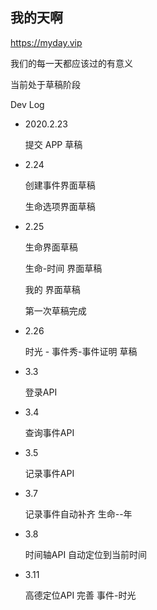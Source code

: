 我的天啊
---------

https://myday.vip

我们的每一天都应该过的有意义


当前处于草稿阶段

Dev Log

* 2020.2.23 

	提交 APP 草稿
* 2.24 

	创建事件界面草稿
	
	生命选项界面草稿
* 2.25

	生命界面草稿
	
	生命-时间 界面草稿
	
	我的 界面草稿
	
	第一次草稿完成
	
* 2.26

	时光 - 事件秀-事件证明 草稿
	
* 3.3

	登录API
	
* 3.4

	查询事件API
	
* 3.5

	记录事件API

* 3.7

	记录事件自动补齐
	生命--年
	
* 3.8 
	
	时间轴API
	自动定位到当前时间
	
* 3.11
	
	高德定位API
	完善 事件-时光